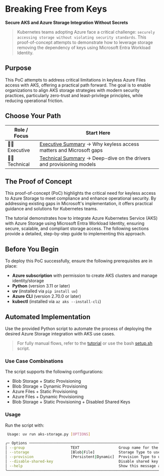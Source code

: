 # Breaking Free from Keys

**Secure AKS and Azure Storage Integration Without Secrets**

> Kubernetes teams adopting Azure face a critical challenge: `securely accessing storage without violating security standards`. This proof-of-concept attempts to demonstrate how to leverage storage removing the dependency of keys using Microsoft Entra Workload Identity.

## Purpose

This PoC attempts to address critical limitations in keyless Azure Files access with AKS, offering a practical path forward. The goal is to enable organizations to align AKS storage strategies with modern security practices, particularly zero-trust and least-privilege principles, while reducing operational friction.

## Choose Your Path

| Role / Focus | Start Here |
|--------------|------------|
| 🧑‍💼 Executive | [Executive Summary](docs/executive_summary.md) → Why keyless access matters and Microsoft gaps |
| 🧑‍💻 Technical | [Technical Summary](docs/technical_overview.md) → Deep-dive on the drivers and provisioning models |

## The Proof of Concept

This proof-of-concept (PoC) highlights the critical need for keyless access to Azure Storage to meet compliance and enhance operational security. By addressing existing gaps in Microsoft's implementation, it offers practical guidance and solutions for Kubernetes teams. 

The tutorial demonstrates how to integrate Azure Kubernetes Service (AKS) with Azure Storage using Microsoft Entra Workload Identity, ensuring secure, scalable, and compliant storage access. The following sections provide a detailed, step-by-step guide to implementing this approach.


## Before You Begin

To deploy this PoC successfully, ensure the following prerequisites are in place:

- **Azure subscription** with permission to create AKS clusters and manage identity/storage
- **Python** (version 3.11 or later)
- **uv** (installed via `pip install uv`)
- **Azure CLI** (version 2.70.0 or later)
- **kubectl** (installed via `az aks --install-cli`)

## Automated Implementation

Use the provided Python script to automate the process of deploying the desired Azure Storage integration with AKS use cases.

> For fully manual flows, refer to the [tutorial](docs/tutorial.md) or use the bash [setup.sh](scripts/setup.sh) script.

### Use Case Combinations
The script supports the following configurations:
- Blob Storage + Static Provisioning
- Blob Storage + Dynamic Provisioning
- Azure Files + Static Provisioning
- Azure Files + Dynamic Provisioning
- Blob Storage + Static Provisioning + Disabled Shared Keys

### Usage
Run the script with:

```bash
 Usage: uv run aks-storage.py [OPTIONS]
                                                                                                                                                
╭─ Options ──────────────────────────────────────────────────────────────────────────────────────────────────────────╮
│ --group                     TEXT                  Group name for the settings [default: aks-storage-poc]           │
│ --storage                   [Blob|File]           Storage Type to use (Blob or File) [default: None]               │
│ --provision                 [Persistent|Dynamic]  Provision Type to use (Persistent or Dynamic) [default: None]    │
│ --disable-shared-key                              Disable shared key access on the storage account.                │
│ --help                                            Show this message and exit.                                      │
╰────────────────────────────────────────────────────────────────────────────────────────────────────────────────────╯
```
